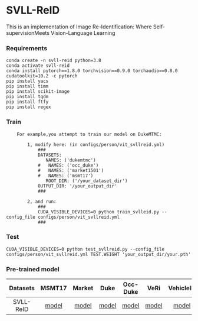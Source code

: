 # SVLL-ReID
This is an implementation of Image Re-Identification: Where Self-supervisionMeets Vision-Language Learning
### Requirements
```
conda create -n svll-reid python=3.8
conda activate svll-reid
conda install pytorch==1.8.0 torchvision==0.9.0 torchaudio==0.8.0 cudatoolkit=10.2 -c pytorch
pip install yacs
pip install timm
pip install scikit-image
pip install tqdm
pip install ftfy
pip install regex
```

### Train
```
    For example,you attempt to train our model on DukeMTMC:

        1, modify here: (in configs/person/vit_svllreid.yml)
            ###
            DATASETS:
               NAMES: ('dukemtmc')
            #   NAMES: ('occ_duke')
            #   NAMES: ('market1501')
            #   NAMES: ('msmt17')
               ROOT_DIR: ('/your_dataset_dir')
            OUTPUT_DIR: '/your_output_dir'
            ###

        2, and run:
            ###
            CUDA_VISIBLE_DEVICES=0 python train_svlleid.py --config_file configs/person/vit_svllreid.yml
            ###
```
### Test
    CUDA_VISIBLE_DEVICES=0 python test_svllreid.py --config_file configs/person/vit_svllreid.yml TEST.WEIGHT 'your_output_dir/your.pth'

### Pre-trained model 


|       Datasets        |                            MSMT17                            |                            Market                            |                             Duke                             |                           Occ-Duke                           |                             VeRi                             |                          VehicleID                           |
| :-------------------: | :----------------------------------------------------------: | :----------------------------------------------------------: | :----------------------------------------------------------: | :----------------------------------------------------------: | :----------------------------------------------------------: | :----------------------------------------------------------: |
| SVLL-ReID | [model](https://drive.google.com/file/d/1BVaZo93kOksYLjFNH3Gf7JxIbPlWSkcO/view?usp=share_link)  | [model](https://drive.google.com/file/d/1jXc30q9p09B7hJQj2kIx-fn0oL8h3sl8/view?usp=drive_link)  | [model](https://drive.google.com/file/d/1BVaZo93kOksYLjFNH3Gf7JxIbPlWSkcO/view?usp=share_link)  | [model](https://drive.google.com/file/d/1BVaZo93kOksYLjFNH3Gf7JxIbPlWSkcO/view?usp=share_link)  | [model](https://drive.google.com/file/d/1BVaZo93kOksYLjFNH3Gf7JxIbPlWSkcO/view?usp=share_link)  | [model](https://drive.google.com/file/d/1BVaZo93kOksYLjFNH3Gf7JxIbPlWSkcO/view?usp=share_link)  |

